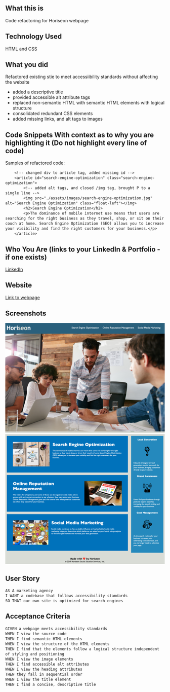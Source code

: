 ## What this is
Code refactoring for Horiseon webpage 

## Technology Used
HTML and CSS

## What you did
Refactored existing stie to meet accessiibility standards without affecting the website 

- added a descriptive title 
- provided accessible alt attribute tags  
- replaced non-semantic HTML with semantic HTML elements with logical structure 
- consolidated redundant CSS elements 
- added missing links, and alt tags to images

## Code Snippets With context as to why you are highlighting it (Do not highlight every line of code)
Samples of refactored code:

        <!-- changed div to article tag, added missing id -->
        <article id="search-engine-optimization" class="search-engine-optimization">
            <!-- added alt tags, and closed /img tag, brought P to a single line -->
            <img src="./assets/images/search-engine-optimization.jpg" alt="Search Engine Optimization" class="float-left"></img>
            <h2>Search Engine Optimization</h2>
            <p>The dominance of mobile internet use means that users are searching for the right business as they travel, shop, or sit on their couch at home. Search Engine Optimization (SEO) allows you to increase your visibility and find the right customers for your business.</p>
        </article>

## Who You Are (links to your LinkedIn & Portfolio - if one exists)
[LinkedIn](https://www.linkedin.com/in/matthewywu/)

## Website

[Link to webpage](https://peatysinglemalt.github.io/homework-1/)

## Screenshots

![screenshot 1](https://github.com/peatysinglemalt/homework-1/blob/main/assets/images/Screen%20Shot%202020-12-10%20at%2009.01.57.png)
![screenshot 2](https://github.com/peatysinglemalt/homework-1/blob/main/assets/images/Screen%20Shot%202020-12-10%20at%2009.02.07.png)

## User Story

```
AS A marketing agency
I WANT a codebase that follows accessibility standards
SO THAT our own site is optimized for search engines
```

## Acceptance Criteria

```
GIVEN a webpage meets accessibility standards
WHEN I view the source code
THEN I find semantic HTML elements
WHEN I view the structure of the HTML elements
THEN I find that the elements follow a logical structure independent of styling and positioning
WHEN I view the image elements
THEN I find accessible alt attributes
WHEN I view the heading attributes
THEN they fall in sequential order
WHEN I view the title element
THEN I find a concise, descriptive title
```



